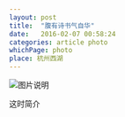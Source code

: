 ```yaml
---
layout: post
title:  "腹有诗书气自华"
date:   2016-02-07 00:58:24
categories: article photo
whichPage: photo
place: 杭州西湖
---
```


![图片说明][tupian1]


这时简介

[tupian1]: {{site.cloudSrc}}/img/illustration/photographGirl.jpg


